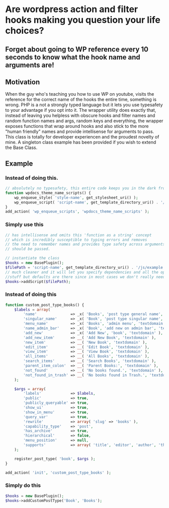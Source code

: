 # Are wordpress action and filter hooks making you question your life choices?

## Forget about going to WP reference every 10 seconds to know what the hook name and arguments are!

## Motivation
When the guy who's teaching you how to use WP on youtube, visits the reference for the correct name of the hooks the entire time, something is wrong. PHP is a not a strongly typed language but it lets you use typesafety to your advantage if you opt into it. The wrapper utility does exactly that, instead of leaving you helpless with obscure hooks and filter names and random function names and args, random keys and everything, the wrapper exposes functions that wrap around hooks and also stick to the more "human friendly" names and provide intellisense for arguments to pass. This class is totally for developer experiencen and the proudest novelty of mine. A singleton class example has been provided if you wish to extend the Base Class.

## Example

### Instead of doing this.

```php
// absolutely no typesafety, this entire code keeps you in the dark from start to end
function wpdocs_theme_name_scripts() {
	wp_enqueue_style( 'style-name', get_stylesheet_uri() );
	wp_enqueue_script( 'script-name', get_template_directory_uri() . '/js/example.js', array(), '1.0.0', true );
}
add_action( 'wp_enqueue_scripts', 'wpdocs_theme_name_scripts' );
```

### Simply use this

```php
// has intellisense and omits this 'function as a string' concept
// which is incredibly susceptible to typing errors and removes 
// the need to remember names and provides type safety across arguments that 
// should be passed.

// instantiate the class
$hooks = new BasePlugin();
$filePath = 'script-name', get_template_directory_uri() . '/js/example.js';
// much cleaner and it will let you specify dependencies and all the optional 
//stuff but defaults are there since in most cases we don't really need all this
$hooks->addScript($filePath);
```

### Instead of doing this

```php
function custom_post_type_books() {
    $labels = array(
        'name'               => _x( 'Books', 'post type general name', 'textdomain' ),
        'singular_name'      => _x( 'Book', 'post type singular name', 'textdomain' ),
        'menu_name'          => _x( 'Books', 'admin menu', 'textdomain' ),
        'name_admin_bar'     => _x( 'Book', 'add new on admin bar', 'textdomain' ),
        'add_new'            => _x( 'Add New', 'book', 'textdomain' ),
        'add_new_item'       => __( 'Add New Book', 'textdomain' ),
        'new_item'           => __( 'New Book', 'textdomain' ),
        'edit_item'          => __( 'Edit Book', 'textdomain' ),
        'view_item'          => __( 'View Book', 'textdomain' ),
        'all_items'          => __( 'All Books', 'textdomain' ),
        'search_items'       => __( 'Search Books', 'textdomain' ),
        'parent_item_colon'  => __( 'Parent Books:', 'textdomain' ),
        'not_found'          => __( 'No books found.', 'textdomain' ),
        'not_found_in_trash' => __( 'No books found in Trash.', 'textdomain' ),
    );

    $args = array(
        'labels'             => $labels,
        'public'             => true,
        'publicly_queryable' => true,
        'show_ui'            => true,
        'show_in_menu'       => true,
        'query_var'          => true,
        'rewrite'            => array( 'slug' => 'books' ),
        'capability_type'    => 'post',
        'has_archive'        => true,
        'hierarchical'       => false,
        'menu_position'      => null,
        'supports'           => array( 'title', 'editor', 'author', 'thumbnail', 'excerpt', 'comments' ),
    );

    register_post_type( 'book', $args );
}

add_action( 'init', 'custom_post_type_books' );

```

### Simply do this

```php
$hooks = new BasePlugin();
$hooks->addCustomPostType('Book', 'Books');
